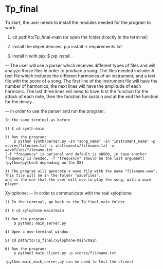 # Tp_final

To start, the user needs to install the modules needed for the program to work. 

1) cd path/to/Tp_final-main (or open the folder directly in the terminal)

2) Install the dependencies: 
    pip install -r requirements.txt

3) Install it with pip:
    $ pip install .


-- The user will use a parser which receives different types of files and will analyze those files in order to produce a song. The files needed include:
    A text file which includes the different harmonics of an instrument, and a text file with the score of a song. 
    The first line of the instrument file will have the number of harmonics, the next lines will have the amplitude of each harmonic. The last three lines will need to have first the function for the attack of each note, then the function for sustain and at the end the function for the decay.

-- In order to use the parser and run the program:

    In the same terminal as before

    1) $ cd synth-main

    2) Run the program:
        $ python synth/parser.py -sn "song_name" -in "instrument_name" -p scores/filename.txt -i instruments/filename.txt -o wavefiles/filename.txt 
    (-f "frequency" is optional and default is 48000, in case another frequency is needed, -f "frequency" should be the last argument)
    (python/python3 depending on the OS)

    3) The program will generate a wave file with the name "filename.wav". This file will be in the folder "wavefiles", 
    and is the one that the user will use to play the song, with a wave player.

Xylophone:
-- In order to communicate with the real xylophone:

    1) In the terminal, go back to the Tp_final-main folder

    2) $ cd xylophone-main/main

    3) Run the program:
        $ python3 main_server.py

    4) Open a new terminal window 
    
    5) cd path/to/Tp_final/xylophone-main/main

    6) Run the program:
        $ python3 main_client.py -p scores/filename.txt
    
    (python main_mock_server.py can be used to test the client)

